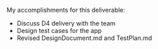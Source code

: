 My accomplishments for this deliverable:
* Discuss D4 delivery with the team
* Design test cases for the app
* Revised DesignDocument.md and TestPlan.md


